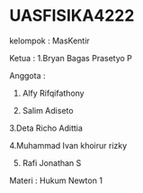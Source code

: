 # UASFISIKA4222
kelompok : MasKentir

Ketua : 
1.Bryan Bagas Prasetyo P

Anggota :
1. Alfy Rifqifathony
   
2. Salim Adiseto
   
3.Deta Richo Adittia

4.Muhammad Ivan khoirur rizky

5. Rafi Jonathan S

Materi : Hukum Newton 1
